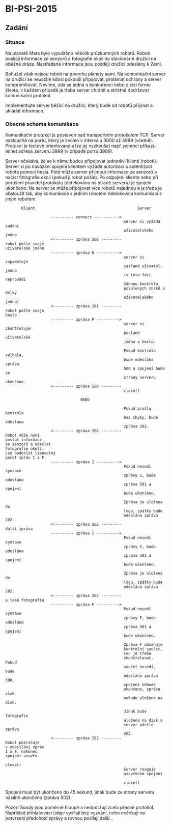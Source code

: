 # BI-PSI-2015
## Zadání
### Situace

Na planetě Mars bylo vypuštěno několik průzkumných robotů. Roboti posílají informace ze senzorů a fotografie okolí na stacionární družici na oběžné dráze. Nastřádané informace jsou později družicí odeslány k Zemi.

Bohužel však nejsou roboti na povrchu planety sami. Na komunikační server na družici se neustále kdosi pokouší připojovat, prolámat ochrany a server kompromitovat. Nevíme, zda se jedná o konkurenci nebo o cizí formu života, v každém případě je třeba server chránit a striktně dodržovat komunikační protokol.

Implementujte server běžící na družici, který bude od robotů přijímat a ukládat informace.


### Obecné schema komunikace

 Komunikační protokol je postaven nad transportním protokolem TCP. Server naslouchá na portu, který je zvolen v intervalu 3000 až 3999 (včetně). Protokol je textově orientovaný a lze jej vyzkoušet např. pomocí příkazu telnet adresa_serveru 3999 (v případě portu 3999).

Server očekává, že se k němu budou připojovat jednotliví klienti (roboti). Server si po navázání spojení klientem vyžádá autorizaci a autentizaci robota pomocí hesla. Poté může server přijmout informace ze senzorů a načíst fotografie okolí (pokud ji robot pošle). Po odpojení klienta nebo při porušení pravidel protokolu (detekováno na straně serveru) je spojení ukončeno. Na server se může připojovat více robotů najednou a je třeba je obsloužit tak, aby komunikace s jedním robotem neblokovala komunikaci s jiným robotem. 

```
       Klient                                             Server

                    ---------- connect ----------->
                                                    server si vyžádá zadání
                                                    uživatelského jména
                    <--------- zpráva 200 ---------
robot pošle svoje
uživatelské jméno
                    ---------- zpráva U ---------->
                                                    server si zapamatuje
                                                    zaslané uživatel. jméno
                                                    (v této fázi neprovádí
                                                    žádnou kontrolu
                                                    povolených znaků a délky
                                                    uživatelského jména)
                    <--------- zpráva 201 ---------
robot pošle svoje
heslo
                    ---------- zpráva P ---------->
                                                    server si zkontroluje
                                                    poslané uživatelské
                                                    jméno a heslo.

                                                    Pokud kontrola selhala,
                                                    bude odeslána zpráva
                                                    500 a spojení bude ze
                                                    strany serveru ukončeno.
                    <--------- zpráva 500 ---------
                                                    close()

                                 NEBO

                                                    Pokud prošla kontrola
                                                    bez chyby, bude odeslána
                                                    zpráva 202.
                    <--------- zpráva 202 ---------
Robot může nyní
poslat informace
ze senzorů a odeslat
fotografie okolí.
Lze podeslat libovolný
počet zpráv I a F.
                    ---------- zpráva I ---------->
                                                    Pokud nesedí syntaxe
                                                    zprávy I, bude odeslána
                                                    zpráva 501 a spojení
                                                    bude ukončeno.

                                                    Zpráva je uložena do
                                                    logu, zpátky bude
                                                    odeslána zpráva 202.
                    <--------- zpráva 202 ---------
další zpráva
                    ---------- zpráva I ---------->
                                                    Pokud nesedí syntaxe
                                                    zprávy I, bude odeslána
                                                    zpráva 501 a spojení
                                                    bude ukončeno.

                                                    Zpráva je uložena do
                                                    logu, zpátky bude
                                                    odeslána zpráva 202.
                    <--------- zpráva 202 ---------
a také fotografie
                    ---------- zpráva F ---------->
                                                    Pokud nesedí syntaxe
                                                    zprávy F, bude odeslána
                                                    zpráva 501 a spojení
                                                    bude ukončeno.

                                                    Zpráva F obsahuje
                                                    kontrolní součet,
                                                    ten je třeba
                                                    zkontrolovat. Pokud
                                                    součet nesedí, bude
                                                    odeslána zpráva 300,
                                                    spojení nebude
                                                    ukončeno, zpráva však
                                                    nebude uložena na disk.

                                                    Jinak bude fotografie
                                                    uložena na disk a
                                                    server odešle zprávu
                                                    202.
                    <--------- zpráva 202 ---------
Robot pokračuje
v odesílání zpráv
I a F, nakonec
spojení uzavře.

close()
                                                    Server reaguje
                                                    uzavřením spojení

                                                    close()
```

 Spojení musí být ukončeno do 45 sekund, jinak bude ze strany serveru násilně ukončeno (zpráva 502).

Pozor! Sondy jsou poměrně hloupé a nedodržují zcela přesně protokol. Například přihlašovací údaje vysílají bez vyzvání, nebo nečekají na potvrzení předchozí zprávy a rovnou posílají další… 
